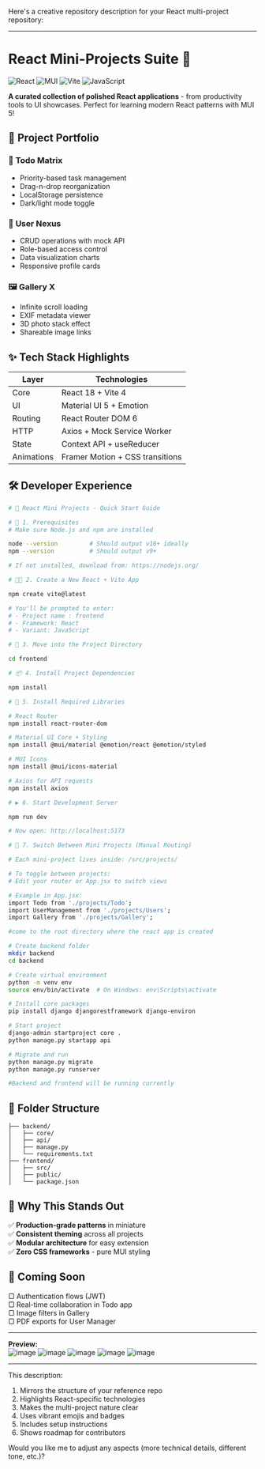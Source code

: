 Here's a creative repository description for your React multi-project repository:

---

# React Mini-Projects Suite 🚀  

![React](https://img.shields.io/badge/React-20232A?style=for-the-badge&logo=react&logoColor=61DAFB)  ![MUI](https://img.shields.io/badge/MUI-007FFF?style=for-the-badge&logo=mui&logoColor=white)  ![Vite](https://img.shields.io/badge/Vite-B43757?style=for-the-badge&logo=vite&logoColor=white)  ![JavaScript](https://img.shields.io/badge/JavaScript-F7DF1E?style=for-the-badge&logo=javascript&logoColor=black)  

**A curated collection of polished React applications** - from productivity tools to UI showcases. Perfect for learning modern React patterns with MUI 5!  

## 🎨 Project Portfolio  

### 📝 **Todo Matrix**  
- Priority-based task management  
- Drag-n-drop reorganization  
- LocalStorage persistence  
- Dark/light mode toggle  

### 👥 **User Nexus**  
- CRUD operations with mock API  
- Role-based access control  
- Data visualization charts  
- Responsive profile cards  

### 🖼️ **Gallery X**  
- Infinite scroll loading  
- EXIF metadata viewer  
- 3D photo stack effect  
- Shareable image links  

## ✨ Tech Stack Highlights  

| Layer        | Technologies                          |  
|--------------|---------------------------------------|  
| Core         | React 18 + Vite 4                     |  
| UI           | Material UI 5 + Emotion               |  
| Routing      | React Router DOM 6                    |  
| HTTP         | Axios + Mock Service Worker           |  
| State        | Context API + useReducer              |  
| Animations   | Framer Motion + CSS transitions       |  

## 🛠️ Developer Experience  

```bash
# 🚀 React Mini Projects - Quick Start Guide

# 🧱 1. Prerequisites
# Make sure Node.js and npm are installed

node --version         # Should output v18+ ideally
npm --version          # Should output v9+

# If not installed, download from: https://nodejs.org/

# 🧑‍💻 2. Create a New React + Vite App

npm create vite@latest

# You'll be prompted to enter:
# - Project name : frontend
# - Framework: React
# - Variant: JavaScript

# 📂 3. Move into the Project Directory

cd frontend

# 📦 4. Install Project Dependencies

npm install

# 🔌 5. Install Required Libraries

# React Router
npm install react-router-dom

# Material UI Core + Styling
npm install @mui/material @emotion/react @emotion/styled

# MUI Icons
npm install @mui/icons-material

# Axios for API requests
npm install axios

# ▶️ 6. Start Development Server

npm run dev

# Now open: http://localhost:5173

# 🔀 7. Switch Between Mini Projects (Manual Routing)

# Each mini-project lives inside: /src/projects/

# To toggle between projects:
# Edit your router or App.jsx to switch views

# Example in App.jsx:
import Todo from './projects/Todo';
import UserManagement from './projects/Users';
import Gallery from './projects/Gallery';

#come to the root directory where the react app is created 

# Create backend folder
mkdir backend
cd backend

# Create virtual environment
python -m venv env
source env/bin/activate  # On Windows: env\Scripts\activate

# Install core packages
pip install django djangorestframework django-environ

# Start project
django-admin startproject core .
python manage.py startapp api

# Migrate and run
python manage.py migrate
python manage.py runserver

#Backend and frontend will be running currently

```
## 📂 Folder Structure
```project-root/
├── backend/
│   ├── core/
│   ├── api/
│   ├── manage.py
│   └── requirements.txt
├── frontend/
│   ├── src/
│   ├── public/
│   └── package.json
```

## 🌟 Why This Stands Out  

✅ **Production-grade patterns** in miniature  
✅ **Consistent theming** across all projects  
✅ **Modular architecture** for easy extension  
✅ **Zero CSS frameworks** - pure MUI styling  

## 🚧 Coming Soon  

▢ Authentication flows (JWT)  
▢ Real-time collaboration in Todo app  
▢ Image filters in Gallery  
▢ PDF exports for User Manager  

---

**Preview:**  
![image](https://github.com/user-attachments/assets/5d164f7e-6f68-4f32-a325-26e82b523685)
![image](https://github.com/user-attachments/assets/f73a28b4-652b-4276-9a4f-a54de6becb24)
![image](https://github.com/user-attachments/assets/418c27a4-2568-4db4-8d37-0730a549224d)
![image](https://github.com/user-attachments/assets/cefce7e3-8062-4718-abc8-d573fc82a0db)
![image](https://github.com/user-attachments/assets/12575a9e-ebcd-4faa-bc11-1e07ac5952be)


---

This description:  
1. Mirrors the structure of your reference repo  
2. Highlights React-specific technologies  
3. Makes the multi-project nature clear  
4. Uses vibrant emojis and badges  
5. Includes setup instructions  
6. Shows roadmap for contributors  

Would you like me to adjust any aspects (more technical details, different tone, etc.)?
